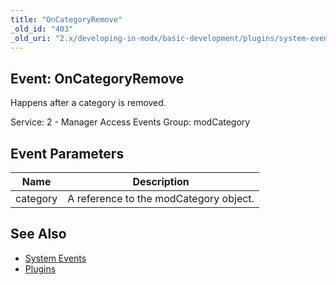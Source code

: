 ```yaml
---
title: "OnCategoryRemove"
_old_id: "403"
_old_uri: "2.x/developing-in-modx/basic-development/plugins/system-events/oncategoryremove"
---
```


## Event: OnCategoryRemove

Happens after a category is removed.

Service: 2 - Manager Access Events 
Group: modCategory

## Event Parameters

| Name     | Description                            |
| -------- | -------------------------------------- |
| category | A reference to the modCategory object. |

## See Also

- [System Events](developing-in-modx/basic-development/plugins/system-events "System Events")
- [Plugins](developing-in-modx/basic-development/plugins "Plugins")